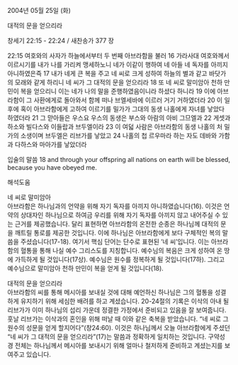 2004년 05월 25일 (화)

대적의 문을 얻으리라



창세기 22:15 - 22:24 / 새찬송가 377 장


22:15 여호와의 사자가 하늘에서부터 두 번째 아브라함을 불러 16 가라사대 여호와께서 이르시기를 내가 나를 가리켜 맹세하노니 네가 이같이 행하여 네 아들 네 독자를 아끼지 아니하였은즉 17 내가 네게 큰 복을 주고 네 씨로 크게 성하여 하늘의 별과 같고 바닷가의 모래와 같게 하리니 네 씨가 그 대적의 문을 얻으리라 18 또 네 씨로 말미암아 천하 만민이 복을 얻으리니 이는 네가 나의 말을 준행하였음이니라 하셨다 하니라 19 이에 아브라함이 그 사환에게로 돌아와서 함께 떠나 브엘세바에 이르러 거기 거하였더라 20 이 일 후에 혹이 아브라함에게 고하여 이르기를 밀가가 그대의 동생 나홀에게 자녀를 낳았다 하였더라 21 그 맏아들은 우스요 우스의 동생은 부스와 아람의 아비 그므엘과 22 게셋과 하소와 빌다스와 이들랍과 브두엘이라 23 이 여덟 사람은 아브라함의 동생 나홀의 처 밀가의 소생이며 브두엘은 리브가를 낳았고 24 나홀의 첩 르우마라 하는 자도 데바와 가함과 다하스와 마아가를 낳았더라 

입술의 말씀 
18 and through your offspring all nations on earth will be blessed, because you have obeyed me.

해석도움





네 씨로 말미암아  
아브라함은 하나님과의 언약을 위해 자기 독자를 아끼지 아니하였습니다(16). 이것은 언약의 상대자인 하나님으로 하여금 우리를 위해 자기 독자를 아끼지 않고 내어주실 수 있는 근거를 제공했습니다. 달리 표현하면 아브라함의 온전한 순종은 하나님께 대적의 문을 깨트릴 통로를 제공한 것입니다. 이에 하나님은 아브라함에게 보다 구체적인 복의 말씀을 주셨습니다(17-18). 여기서 핵심 단어는 단수로 표현된 ’네 씨’입니다. 이는 아브라함의 혈통을 통해 나실 예수 그리스도를 지칭합니다. 예수님의 복음은 크게 성하여 온 땅에 가득하게 될 것입니다(17상). 예수님은 원수를 정복하게 될 것입니다(17하). 그리고 예수님으로 말미암아 천하 만민이 복을 얻게 될 것입니다(18).   

대적의 문을 얻으리라  
아브라함의 씨를 통해 메시아를 보내실 것에 대해 예언하신 하나님은 그의 혈통을 성결하게 유지하기 위해 세심한 배려를 하고 계셨습니다. 20-24절의 기록은 이삭의 아내 될 리브가가 이미 하나님의 섭리 가운데 정결한 가정에서 준비되고 있음을 잘 보여줍니다. 훗날 리브가는 이삭과의 혼인을 위해 떠날 때 이와 같은 축복을 받았습니다. “네 씨로 그 원수의 성문을 얻게 할지어다”(창24:60). 이것은 하나님께서 오늘 아브라함에게 주셨던 “네 씨가 그 대적의 문을 얻으리라”(17)는 말씀과 정확하게 일치하는 것입니다. 구약성경 전체는 하나님께서 메시아를 보내시기 위해 얼마나 철저하게 준비하고 계셨는지를 보여주고 있습니다.